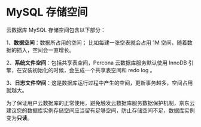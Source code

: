 # MySQL 存储空间

云数据库 MySQL 存储空间包含以下部分：

1、**数据空间**：数据所占用的空间； 比如每建一张空表就会占用 1M 空间，随着数据的插入，空间会一直增长。

2、**系统文件空间**：包括共享表空间，Percona 云数据库服务默认使用 InnoDB 引擎，在安装初始化的时候，会生成一个共享表空间和 redo log 。

3、**日志文件空间**：这是数据库运行过程中产生的空间，更新事务越多，空间占用就越大。

为了保证用户云数据库的正常使用，避免触发云数据库服务数据保护机制，京东云建议您的数据库实例存储空间应当留有足够空间，防止存储空间不足，数据库实例变为**只读**。
